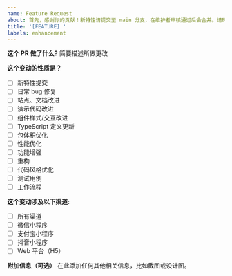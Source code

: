 ```yaml
---
name: Feature Request
about: 首先，感谢你的贡献！新特性请提交至 main 分支，在维护者审核通过后会合并。请确保填写以下 pull request 的信息，谢谢！~
title: '[FEATURE] '
labels: enhancement
---
```


<!-- Tips: "[ ]" 更改为 "[x]" 可选中复选框 -->

**这个 PR 做了什么?**
简要描述所做更改

**这个变动的性质是？**

- [ ] 新特性提交
- [ ] 日常 bug 修复
- [ ] 站点、文档改进
- [ ] 演示代码改进
- [ ] 组件样式/交互改进
- [ ] TypeScript 定义更新
- [ ] 包体积优化
- [ ] 性能优化
- [ ] 功能增强
- [ ] 重构
- [ ] 代码风格优化
- [ ] 测试用例
- [ ] 工作流程

**这个变动涉及以下渠道:**

- [ ] 所有渠道
- [ ] 微信小程序
- [ ] 支付宝小程序
- [ ] 抖音小程序
- [ ] Web 平台（H5）

**附加信息（可选）**
在此添加任何其他相关信息，比如截图或设计图。
